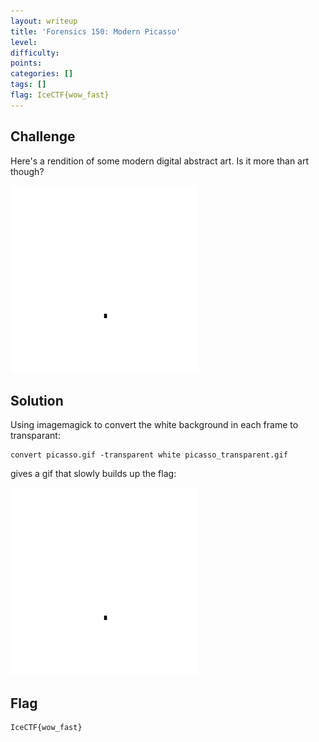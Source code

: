 ```yaml
---
layout: writeup
title: 'Forensics 150: Modern Picasso'
level:
difficulty:
points:
categories: []
tags: []
flag: IceCTF{wow_fast}
---
```

## Challenge

Here's a rendition of some modern digital abstract art. Is it more than
art though?

![](writeupfiles/picasso.gif)

## Solution

Using imagemagick to convert the white background in each frame to
transparant:

    convert picasso.gif -transparent white picasso_transparent.gif

gives a gif that slowly builds up the flag:

![](writeupfiles/picasso_transparent.gif)

## Flag

    IceCTF{wow_fast}

